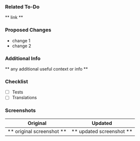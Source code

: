 ### Related To-Do
** link **

### Proposed Changes
* change 1
* change 2

### Additional Info
** any additional useful context or info **

### Checklist
- [ ] Tests
- [ ] Translations

### Screenshots

Original             |  Updated
:-------------------------:|:-------------------------:
** original screenshot **  |  ** updated screenshot **
